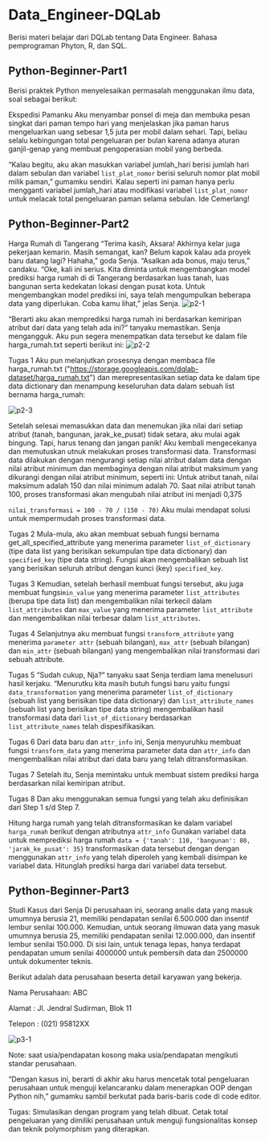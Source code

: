 # Data_Engineer-DQLab
Berisi materi belajar dari DQLab tentang Data Engineer. Bahasa pemprograman Phyton, R, dan SQL.

## Python-Beginner-Part1
Berisi praktek Python menyelesaikan permasalah menggunakan ilmu data, soal sebagai berikut:

Ekspedisi Pamanku
Aku menyambar ponsel di meja dan membuka pesan singkat dari paman tempo hari yang menjelaskan jika paman harus mengeluarkan uang sebesar 1,5 juta per mobil dalam sehari. 
Tapi, beliau selalu kebingungan total pengeluaran per bulan karena adanya aturan ganjil-genap yang membuat pengoperasian mobil yang berbeda.

“Kalau begitu, aku akan masukkan variabel jumlah_hari berisi jumlah hari dalam sebulan dan variabel `list_plat_nomor` berisi seluruh nomor plat mobil milik paman,” gumamku sendiri.
Kalau seperti ini paman hanya perlu mengganti variabel jumlah_hari atau modifikasi variabel `list_plat_nomor` untuk melacak total pengeluaran paman selama sebulan. Ide Cemerlang!

## Python-Beginner-Part2

Harga Rumah di Tangerang
“Terima kasih, Aksara! Akhirnya kelar juga pekerjaan kemarin. Masih semangat, kan? Belum kapok kalau ada proyek baru datang lagi? Hahaha,” goda Senja.
“Asalkan ada bonus, maju terus,” candaku.
“Oke, kali ini serius. Kita diminta untuk mengembangkan model prediksi harga rumah di di Tangerang berdasarkan luas tanah, luas bangunan serta kedekatan lokasi dengan pusat kota. Untuk mengembangkan model prediksi ini, saya telah mengumpulkan beberapa data yang diperlukan. Coba kamu lihat,” jelas Senja.
![p2-1](https://user-images.githubusercontent.com/48518663/112790335-540d2900-9089-11eb-92f5-03c585264afd.png)

“Berarti aku akan memprediksi harga rumah ini berdasarkan kemiripan atribut dari data yang telah ada ini?” tanyaku memastikan. Senja mengangguk.
Aku pun segera menempatkan data tersebut ke dalam file harga_rumah.txt seperti berikut ini:
![p2-2](https://user-images.githubusercontent.com/48518663/112790368-67b88f80-9089-11eb-83b2-ee73fafadf9b.png)

Tugas 1
Aku pun melanjutkan prosesnya dengan membaca file harga_rumah.txt ("https://storage.googleapis.com/dqlab-dataset/harga_rumah.txt") dan merepresentasikan setiap data ke dalam tipe data dictionary dan menampung keseluruhan data dalam sebuah list bernama harga_rumah:

![p2-3](https://user-images.githubusercontent.com/48518663/112790400-7737d880-9089-11eb-99d9-c9731c8c1db0.png)

Setelah selesai memasukkan data dan menemukan jika nilai dari setiap atribut (tanah, bangunan, jarak_ke_pusat) tidak setara, aku mulai agak bingung. Tapi, harus tenang dan jangan panik!
Aku kembali mengecekanya dan memutuskan utnuk melakukan proses transformasi data. Transformasi data dilakukan dengan mengurangi setiap nilai atribut dalam data dengan nilai atribut minimum dan membaginya dengan nilai atribut maksimum yang dikurangi dengan nilai atribut minimum, seperti ini:
Untuk atribut tanah, nilai maksimum adalah 150 dan nilai minimum adalah 70.
Saat nilai atribut tanah 100, proses transformasi akan mengubah nilai atribut ini menjadi 0,375

`nilai_transformasi = 100 - 70 / (150 - 70)`
Aku mulai mendapat solusi untuk mempermudah proses transformasi data.

Tugas 2
Mula-mula,  aku akan membuat sebuah fungsi bernama get_all_specified_attribute yang menerima parameter `list_of_dictionary` (tipe data list yang berisikan sekumpulan tipe data dictionary) dan `specified_key` (tipe data string). Fungsi akan mengembalikan sebuah list yang berisikan seluruh atribut dengan kunci (key) `specified_key`.

Tugas 3
Kemudian, setelah berhasil membuat fungsi  tersebut, aku juga membuat fungsi`min_value` yang menerima parameter `list_attributes` (berupa tipe data list) dan mengembalikan nilai terkecil dalam `list_attributes` dan `max_value` yang menerima parameter `list_attribute` dan mengembalikan nilai terbesar dalam `list_attributes`.

Tugas 4
Selanjutnya aku membuat fungsi `transform_attribute` yang menerima `parameter attr` (sebuah bilangan), `max_attr` (sebuah bilangan) dan `min_attr` (sebuah bilangan) yang mengembalikan nilai transformasi dari sebuah attribute.

Tugas 5
“Sudah cukup, Nja?” tanyaku saat Senja terdiam lama menelusuri hasil kerjaku.
“Menurutku kita masih butuh fungsi baru yaitu fungsi `data_transformation` yang menerima parameter `list_of_dictionary` (sebuah list yang berisikan tipe data dictionary) dan `list_attribute_names` (sebuah list yang berisikan tipe data string) mengembalikan hasil transformasi data dari `list_of_dictionary` berdasarkan `list_attribute_names` telah dispesifikasikan.

Tugas 6
Dari data baru dan `attr_info` ini, Senja menyuruhku membuat fungsi `transform_data` yang menerima parameter data dan `attr_info` dan mengembalikan nilai atribut dari data baru yang telah ditransformasikan.

Tugas 7
Setelah itu, Senja memintaku untuk membuat sistem prediksi harga berdasarkan nilai kemiripan atribut.

Tugas 8
Dan aku menggunakan semua fungsi yang telah aku definisikan dari Step 1 s/d Step 7.

Hitung harga rumah yang telah ditransformasikan ke dalam variabel `harga_rumah` berikut dengan atributnya `attr_info`
Gunakan variabel data untuk memprediksi harga rumah
`data = {'tanah': 110, 'bangunan': 80, 'jarak_ke_pusat': 35}`
transformasikan data tersebut dengan dengan menggunakan `attr_info` yang telah diperoleh yang kembali disimpan ke variabel data.
Hitunglah prediksi harga dari variabel data tersebut. 

## Python-Beginner-Part3

Studi Kasus dari Senja
Di perusahaan ini, seorang analis data yang masuk umumnya berusia 21, memiliki pendapatan senilai 6.500.000 dan insentif lembur senilai 100.000. Kemudian, untuk seorang ilmuwan data yang masuk umumnya berusia 25, memiliki pendapatan senilai 12.000.000, dan insentif lembur senilai 150.000. Di sisi lain, untuk tenaga lepas, hanya terdapat pendapatan umum senilai 4000000 untuk pembersih data dan 2500000 untuk dokumenter teknis. 

Berikut adalah data perusahaan beserta detail karyawan yang bekerja.

Nama Perusahaan: ABC

Alamat                  : Jl. Jendral Sudirman, Blok 11

Telepon                 : (021) 95812XX

![p3-1](https://user-images.githubusercontent.com/48518663/112791010-cc281e80-908a-11eb-8d1f-2ca8bda60ae0.png)


Note: saat usia/pendapatan kosong maka usia/pendapatan mengikuti standar perusahaan.

“Dengan kasus ini, berarti di akhir aku harus mencetak total pengeluaran perusahaan untuk menguji kelancaranku dalam menerapkan OOP dengan Python nih,” gumamku sambil berkutat pada baris-baris code di code editor.

Tugas:
Simulasikan dengan program yang telah dibuat.
Cetak total pengeluaran yang dimiliki perusahaan untuk menguji fungsionalitas konsep dan teknik polymorphism yang diterapkan.
